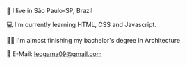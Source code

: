 🌆 I live in São Paulo-SP, Brazil

💻 I'm currently learning HTML, CSS and Javascript.

🧗‍♂️ I'm almost finishing my bachelor's degree in Architecture

📧 E-Mail: leogama09@gmail.com
